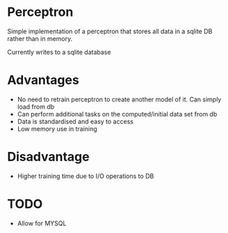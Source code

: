 Perceptron
==========

Simple implementation of a perceptron that stores all data in a sqlite DB rather than in memory.

Currently writes to a sqlite database

Advantages
==========

- No need to retrain perceptron to create another model of it. Can simply load from db
- Can perform additional tasks on the computed/initial data set from db
- Data is standardised and easy to access
- Low memory use in training


Disadvantage
============

- Higher training time due to I/O operations to DB


TODO
====
- Allow for MYSQL
